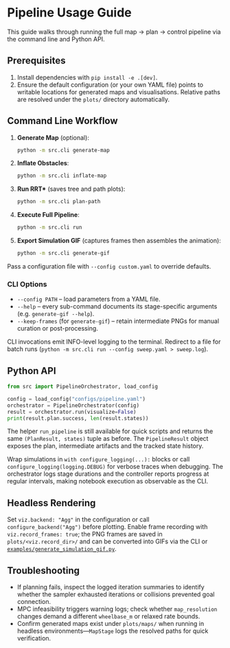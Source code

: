 # Pipeline Usage Guide

This guide walks through running the full map → plan → control pipeline via the
command line and Python API.

## Prerequisites

1. Install dependencies with `pip install -e .[dev]`.
2. Ensure the default configuration (or your own YAML file) points to writable
   locations for generated maps and visualisations. Relative paths are resolved
   under the `plots/` directory automatically.

## Command Line Workflow

1. **Generate Map** (optional):

   ```bash
   python -m src.cli generate-map
   ```

2. **Inflate Obstacles**:

   ```bash
   python -m src.cli inflate-map
   ```

3. **Run RRT\*** (saves tree and path plots):

   ```bash
   python -m src.cli plan-path
   ```

4. **Execute Full Pipeline**:

   ```bash
   python -m src.cli run
   ```

5. **Export Simulation GIF** (captures frames then assembles the animation):

   ```bash
   python -m src.cli generate-gif
   ```

Pass a configuration file with `--config custom.yaml` to override defaults.

### CLI Options

- `--config PATH` – load parameters from a YAML file.
- `--help` – every sub-command documents its stage-specific arguments (e.g.
  `generate-gif --help`).
- `--keep-frames` (for `generate-gif`) – retain intermediate PNGs for manual
  curation or post-processing.

CLI invocations emit INFO-level logging to the terminal. Redirect to a file for
batch runs (`python -m src.cli run --config sweep.yaml > sweep.log`).

## Python API

```python
from src import PipelineOrchestrator, load_config

config = load_config("configs/pipeline.yaml")
orchestrator = PipelineOrchestrator(config)
result = orchestrator.run(visualize=False)
print(result.plan.success, len(result.states))
```

The helper `run_pipeline` is still available for quick scripts and returns the
same `(PlanResult, states)` tuple as before. The `PipelineResult` object exposes
the plan, intermediate artifacts and the tracked state history.

Wrap simulations in `with configure_logging(...):` blocks or call
`configure_logging(logging.DEBUG)` for verbose traces when debugging. The
orchestrator logs stage durations and the controller reports progress at regular
intervals, making notebook execution as observable as the CLI.

## Headless Rendering

Set `viz.backend: "Agg"` in the configuration or call
`configure_backend("Agg")` before plotting. Enable frame recording with
`viz.record_frames: true`; the PNG frames are saved in `plots/<viz.record_dir>/`
and can be converted into GIFs via the CLI or
[`examples/generate_simulation_gif.py`](../examples/generate_simulation_gif.py).

## Troubleshooting

- If planning fails, inspect the logged iteration summaries to identify whether
  the sampler exhausted iterations or collisions prevented goal connection.
- MPC infeasibility triggers warning logs; check whether `map_resolution`
  changes demand a different `wheelbase_m` or relaxed rate bounds.
- Confirm generated maps exist under `plots/maps/` when running in headless
  environments—`MapStage` logs the resolved paths for quick verification.
